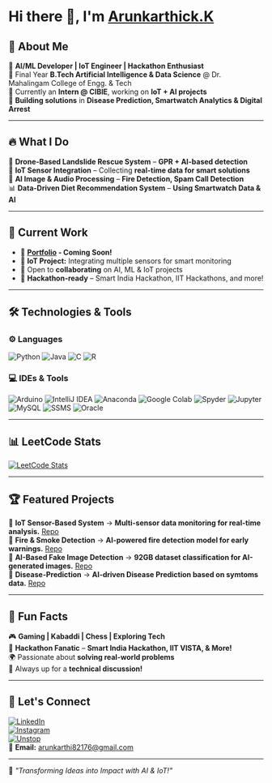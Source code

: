 # Hi there 👋, I'm [Arunkarthick.K](https://drive.google.com/file/d/1E443a9pbHp1JWQIoFx4ejZ_ZnOyTtON_/view?usp=drive_link)  

## 🚀 About Me  
🔹 **AI/ML Developer | IoT Engineer | Hackathon Enthusiast**  
🔹 Final Year **B.Tech Artificial Intelligence & Data Science** @ Dr. Mahalingam College of Engg. & Tech  
🔹 Currently an **Intern @ CIBIE**, working on **IoT + AI projects**  
🔹 **Building solutions** in **Disease Prediction, Smartwatch Analytics & Digital Arrest**  

---

## 🔥 What I Do  
🚁 **Drone-Based Landslide Rescue System** – **GPR + AI-based detection**  
📡 **IoT Sensor Integration** – Collecting **real-time data for smart solutions**  
🤖 **AI Image & Audio Processing** – **Fire Detection, Spam Call Detection**  
📊 **Data-Driven Diet Recommendation System** – **Using Smartwatch Data & AI**  

---

## 🚀 Current Work  
- 🔭 **[Portfolio](#) - Coming Soon!**  
- 🌱 **IoT Project:** Integrating multiple sensors for smart monitoring  
- 🤝 Open to **collaborating** on AI, ML & IoT projects  
- 🎯 **Hackathon-ready** – Smart India Hackathon, IIT Hackathons, and more!  

---

## 🛠️ Technologies & Tools  

### ⚙️ Languages  
![Python](https://img.shields.io/badge/Python-3670A0?style=for-the-badge&logo=python&logoColor=ffdd54)
![Java](https://img.shields.io/badge/Java-ED8B00?style=for-the-badge&logo=java&logoColor=white)
![C](https://img.shields.io/badge/C-00599C?style=for-the-badge&logo=c&logoColor=white)
![R](https://img.shields.io/badge/R-276DC3?style=for-the-badge&logo=r&logoColor=white)

### 💻 IDEs & Tools  
![Arduino](https://img.shields.io/badge/Arduino-00979D?style=for-the-badge&logo=arduino&logoColor=white)
![IntelliJ IDEA](https://img.shields.io/badge/IntelliJ-000000?style=for-the-badge&logo=intellij-idea&logoColor=white)
![Anaconda](https://img.shields.io/badge/Anaconda-44A833?style=for-the-badge&logo=anaconda&logoColor=white)
![Google Colab](https://img.shields.io/badge/Google%20Colab-F9AB00?style=for-the-badge&logo=google-colab&logoColor=white)
![Spyder](https://img.shields.io/badge/Spyder-FF0000?style=for-the-badge&logo=spyder%20ide&logoColor=white)
![Jupyter](https://img.shields.io/badge/Jupyter-F37626?style=for-the-badge&logo=jupyter&logoColor=white)
![MySQL](https://img.shields.io/badge/MySQL-4479A1?style=for-the-badge&logo=mysql&logoColor=white)
![SSMS](https://img.shields.io/badge/SSMS-CC2927?style=for-the-badge&logo=microsoft-sql-server&logoColor=white)
![Oracle](https://img.shields.io/badge/Oracle-F80000?style=for-the-badge&logo=oracle&logoColor=white)


---
## 📊 LeetCode Stats  

[![LeetCode Stats](https://leetcard.jacoblin.cool/Arunkarthick_K?theme=dark&font=Work%20Sans&ext=heatmap)](https://leetcode.com/arunkarthick_k)  

---

## 🏆 Featured Projects  
🔹 **IoT Sensor-Based System** → **Multi-sensor data monitoring for real-time analysis.** [Repo](https://github.com/Arunkarthick-Kandasamy/RealTime-IoT-Dashboard)  
🔹 **Fire & Smoke Detection** → **AI-powered fire detection model for early warnings.** [Repo](https://github.com/Arunkarthick-Kandasamy/Fire-and-Smoke-Detection-Using-Convolutional-Neural-Networks)  
🔹 **AI-Based Fake Image Detection** → **92GB dataset classification for AI-generated images.** [Repo](https://github.com/Arunkarthick-Kandasamy/DeepFakeDetection)  
🔹 **Disease-Prediction** → **AI-driven Disease Prediction  based on symtoms data.** [Repo](https://github.com/Arunkarthick-Kandasamy/Disease-Prediction)  

---

## 🎉 Fun Facts  
🎮 **Gaming | Kabaddi | Chess | Exploring Tech**  
🚀 **Hackathon Fanatic** – **Smart India Hackathon, IIT VISTA, & More!**  
🌍 Passionate about **solving real-world problems**  
💬 Always up for a **technical discussion!**  

---

## 🔗 Let's Connect  
[![LinkedIn](https://img.shields.io/badge/LinkedIn-0077B5?style=for-the-badge&logo=linkedin&logoColor=white)](https://www.linkedin.com/in/arun-karthick-kandasamy/)  
[![Instagram](https://img.shields.io/badge/Instagram-E4405F?style=for-the-badge&logo=instagram&logoColor=white)](https://www.instagram.com/arunkarthick_kandasamy/)  
[![Unstop](https://img.shields.io/badge/Unstop-6C757D?style=for-the-badge)](https://unstop.com/u/arunkar8681)  
📧 **Email:** arunkarthi82176@gmail.com  

---

🚀 _"Transforming Ideas into Impact with AI & IoT!"_
